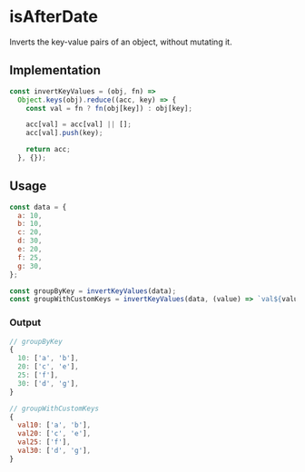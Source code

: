 # isAfterDate

Inverts the key-value pairs of an object, without mutating it.

## Implementation

```javascript
const invertKeyValues = (obj, fn) =>
  Object.keys(obj).reduce((acc, key) => {
    const val = fn ? fn(obj[key]) : obj[key];

    acc[val] = acc[val] || [];
    acc[val].push(key);

    return acc;
  }, {});
```

## Usage

```javascript
const data = {
  a: 10,
  b: 10,
  c: 20,
  d: 30,
  e: 20,
  f: 25,
  g: 30,
};

const groupByKey = invertKeyValues(data);
const groupWithCustomKeys = invertKeyValues(data, (value) => `val${value}`);
```

### Output

```javascript
// groupByKey
{
  10: ['a', 'b'],
  20: ['c', 'e'],
  25: ['f'],
  30: ['d', 'g'],
}

// groupWithCustomKeys
{
  val10: ['a', 'b'],
  val20: ['c', 'e'],
  val25: ['f'],
  val30: ['d', 'g'],
}
```
